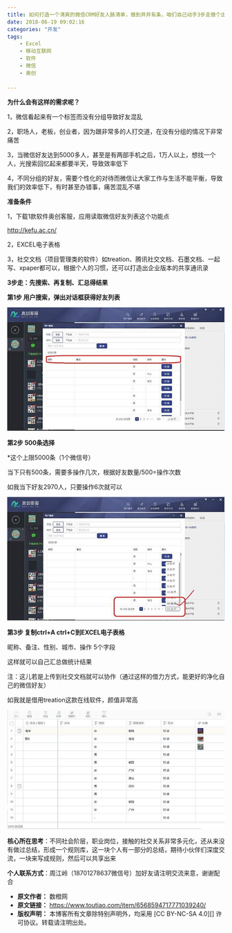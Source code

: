 ```yaml
---
title: 如何打造一个清爽的微信CRM好友人脉清单，做到井井有条，咱们自己动手3步走做个出来
date: 2018-06-19 09:02:16
categories: "开发"
tags:
	- Excel
	- 移动互联网
	- 软件
	- 微信
	- 奥创

---
```


**为什么会有这样的需求呢？**

1，微信看起来有一个标签而没有分组导致好友混乱

2，职场人，老板，创业者，因为跟非常多的人打交道，在没有分组的情况下非常痛苦

3，当微信好友达到5000多人，甚至是有两部手机之后，1万人以上，想找一个人，光搜索回忆起来都要半天，导致效率低下

4，不同分组的好友，需要个性化的对待而微信让大家工作与生活不能平衡，导致我们的效率低下，有时甚至办错事，痛苦混乱不堪

**准备条件**

1，下载1款软件奥创客服，应用读取微信好友列表这个功能点

http://kefu.ac.cn/

2，EXCEL电子表格

3，社交文档（项目管理类的软件）如treation、腾讯社交文档、石墨文档、一起写、xpaper都可以，根据个人的习惯，还可以打造出企业版本的共享通讯录

**3步走：先搜索、再复制、汇总得结果**

**第1步 用户搜索，弹出对话框获得好友列表**

![如何打造一个清爽的微信CRM好友人脉清单，做到井井有条，咱们自己动手3步走做个出来][CRM_3]

**第2步 500条选择**

\*这个上限5000条（1个微信号）

当下只有500条，需要多操作几次，根据好友数量/500=操作次数

如我当下好友2970人，只要操作6次就可以

![如何打造一个清爽的微信CRM好友人脉清单，做到井井有条，咱们自己动手3步走做个出来][CRM_3 1]

**第3步 复制ctrl+A ctrl+C到EXCEL电子表格**

昵称、备注、性别、城市、操作 5个字段

这样就可以自己汇总做统计结果

注：这儿若是上传到社交文档就可以协作（通过这样的借力方式，能更好的净化自己的微信好友）

如我就是借用treation这款在线软件，颜值非常高

![如何打造一个清爽的微信CRM好友人脉清单，做到井井有条，咱们自己动手3步走做个出来][CRM_3 2]

**核心所在思考**：不同社会阶层，职业岗位，接触的社交关系非常多元化，还从来没有做过总结，形成一个规则库，这一块个人有一部分的总结，期待小伙伴们深度交流，一块来写成规则，然后可以共享出来

**个人联系方式**：周江岭（18701278637微信号）加好友请注明交流来意，谢谢配合


[CRM_3]: static/resources/crawler/6NQJ-3EZ7-RNZN.jpg
[CRM_3 1]: static/resources/crawler/VEUJ-EJFU-NYJY.jpg
[CRM_3 2]: static/resources/crawler/YFEZ-UFYN-YR2I.jpg
 *  **原文作者：** 数橙网
 *  **原文链接：** https://www.toutiao.com/item/6568594717771039240/
 *  **版权声明：** 本博客所有文章除特别声明外，均采用 [CC BY-NC-SA 4.0][] 许可协议。转载请注明出处。
